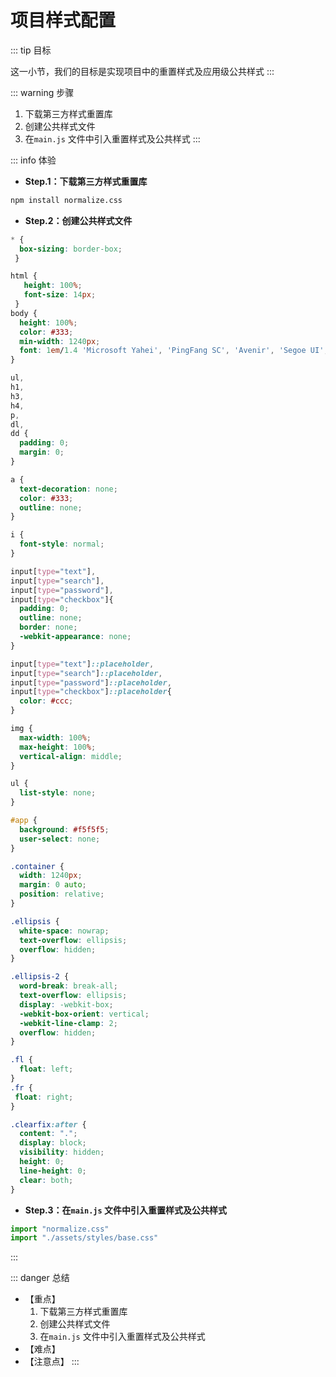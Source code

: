 # 项目样式配置

::: tip 目标

这一小节，我们的目标是实现项目中的重置样式及应用级公共样式
:::

::: warning 步骤

1. 下载第三方样式重置库
2. 创建公共样式文件
3. 在`main.js` 文件中引入重置样式及公共样式
:::

::: info 体验

* **Step.1：下载第三方样式重置库**

```bash
npm install normalize.css
```

* **Step.2：创建公共样式文件**

```css
* {
  box-sizing: border-box;
 }

html {
   height: 100%;
   font-size: 14px;
 }
body {
  height: 100%;
  color: #333;
  min-width: 1240px;
  font: 1em/1.4 'Microsoft Yahei', 'PingFang SC', 'Avenir', 'Segoe UI', 'Hiragino Sans GB', 'STHeiti', 'Microsoft Sans Serif', 'WenQuanYi Micro Hei', sans-serif
}

ul,
h1,
h3,
h4,
p,
dl,
dd {
  padding: 0;
  margin: 0;
}

a {
  text-decoration: none;
  color: #333;
  outline: none;
}

i {
  font-style: normal;
}

input[type="text"],
input[type="search"],
input[type="password"], 
input[type="checkbox"]{
  padding: 0;
  outline: none;
  border: none;
  -webkit-appearance: none;
}

input[type="text"]::placeholder,
input[type="search"]::placeholder,
input[type="password"]::placeholder, 
input[type="checkbox"]::placeholder{
  color: #ccc;
}

img {
  max-width: 100%;
  max-height: 100%;
  vertical-align: middle;
}

ul {
  list-style: none;
}

#app {
  background: #f5f5f5;
  user-select: none;
}

.container {
  width: 1240px;
  margin: 0 auto;
  position: relative;
}

.ellipsis {
  white-space: nowrap;
  text-overflow: ellipsis;
  overflow: hidden;
}

.ellipsis-2 {
  word-break: break-all;
  text-overflow: ellipsis;
  display: -webkit-box;
  -webkit-box-orient: vertical;
  -webkit-line-clamp: 2;
  overflow: hidden;
}

.fl {
  float: left;
}
.fr {
 float: right;
}

.clearfix:after {
  content: ".";
  display: block;
  visibility: hidden;
  height: 0;
  line-height: 0;
  clear: both;
}
```

* **Step.3：在`main.js` 文件中引入重置样式及公共样式**

```js
import "normalize.css"
import "./assets/styles/base.css"
```

:::

::: danger 总结

* 【重点】
  1. 下载第三方样式重置库
  2. 创建公共样式文件
  3. 在`main.js` 文件中引入重置样式及公共样式
* 【难点】
* 【注意点】
:::
